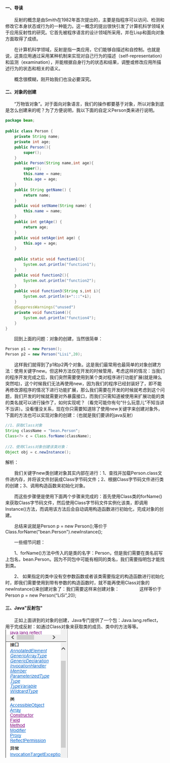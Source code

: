 #### 一、导读

　　反射的概念是由Smith在1982年首次提出的，主要是指程序可以访问、检测和修改它本身状态或行为的一种能力。这一概念的提出很快引发了计算机科学领域关于应用反射性的研究。它首先被程序语言的设计领域所采用，并在Lisp和面向对象方面取得了成绩。

　　在计算机科学领域，反射是指一类应用，它们能够自描述和自控制。也就是说，这类应用通过采用某种机制来实现对自己行为的描述（self-representation）和监测（examination），并能根据自身行为的状态和结果，调整或修改应用所描述行为的状态和相关的语义。

　　概念很模糊，刚开始我们也没必要深究。

#### 二、对象的创建

　　“万物皆对象”。对于面向对象语言，我们的操作都要基于对象，所以对象到底是怎么创建来的呢？为了方便说明，我以下面的自定义Person类来进行说明。

```java
package bean;

public class Person {
    private String name;
    private int age;
    public Person(){
        super();
    }
    public Person(String name,int age){
        super();
        this.name = name;
        this.age = age;
    }
    public String getName() {
        return name;
    }
    public void setName(String name) {
        this.name = name;
    }
    public int getAge() {
        return age;
    }
    public void setAge(int age) {
        this.age = age;
    }
    
    public static void function1(){
        System.out.println("function1");
    }
    public void function2(){
        System.out.println("function2");
    }
    public void function3(String s,int i){
        System.out.println(s+":::"+i);
    }
    @SuppressWarnings("unused")
    private void function4(){
        System.out.println("function4");
    }
}
```
　　回到上面的问题：对象的创建，当然很简单：

```java
Person p1 = new Person();
Person p2 = new Person("Lisi",20);
```

　　这样我们就得到了p1和p2两个对象。这是我们最常用也最简单的对象创建方法：使用关键字new。但这种方法仅在开发的时候管用，考虑这样的情况：当我们的程序开发完成之后，我们突然需要使用到某个类对程序进行功能扩展(就是辣么突然哈)，这个时候我们无法再使用new，因为我们的程序已经封装好了，即不能再修改源程序的情况下进行功能扩展，那么我们需要在开发的时候就考虑到这个问题，我们开发的时候就需要对外暴露接口，而我们只需知道被使用来扩展功能的类的类名就可以进行操作了，如何实现呢？（看完可能你有句“什么玩意儿”不知当讲不当讲）。没看懂没关系，现在你只需要知道除了使用new关键字来创建对象外，下面的方法也可以实现对象的创建：（也就是我们要讲的java反射）

```java
//1、获取Class对象
String className = "bean.Person";
Class<?> c = Class.forName(className);
        
//2、使用Class对象创建该类对象：
Object obj = c.newInstance();
```

解析：

　　我们关键字new类创建对象其实内部在进行：1、查找并加载Person.class文件进内存，并将该文件封装成Class字节码文件；2、根据Class字节码文件进行类的创建；3、调用构造函数来初始化对象。

　　而这些步骤便是使用下面两个步骤来完成的：首先使用Class类的forName()来获取Class字节码文件，然后使用Class字节码文件实例化该类，即调用Instance()方法，而调用该方法后会自动调用构造函数进行初始化，完成对象的创建。

　　总结来说就是Person p = new Person();等价于Class.forName("bean.Person").newInstance();

　　一些细节问题：

　　1、forName()方法中传入的是类的名字：Person，但是我们需要在类名前写上包名，bean.Person。因为不同包中可能有相同的类名，我们需要指明包才能找到类。

　　2、 如果指定的类中没有空参数函数或者该类需要指定的构造函数进行初始化时，即我们需要使用到带有参数的构造函数时，就不能再使用Class对象的newInstance()来创建对象了：我们需要这样来创建对象：
　　
　　这样等价于Person p = new Person(“LiSi”,20);
　　
#### 三、Java"反射包"

　　正如上面讲到的对象的创建，Java专门提供了一个包：Java.lang.reflect，用于完成反射：如通过Class对象来获取类的成员、类中的方法等等。
　　![img](https://github.com/xiyannanfei/Project/blob/master/image/反射/201908062339.png)
  
  
  
  
  
